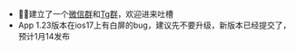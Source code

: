 - 💬💬建立了一个[微信群](https://plugin.codeloverme.cn/img/wechat.jpg)和[Tg群](https://t.me/+TpAft0JOKUY4M2Q1)，欢迎进来吐槽
- App 1.23版本在ios17上有白屏的bug，建议先不要升级，新版本已经提交了，预计1月14发布